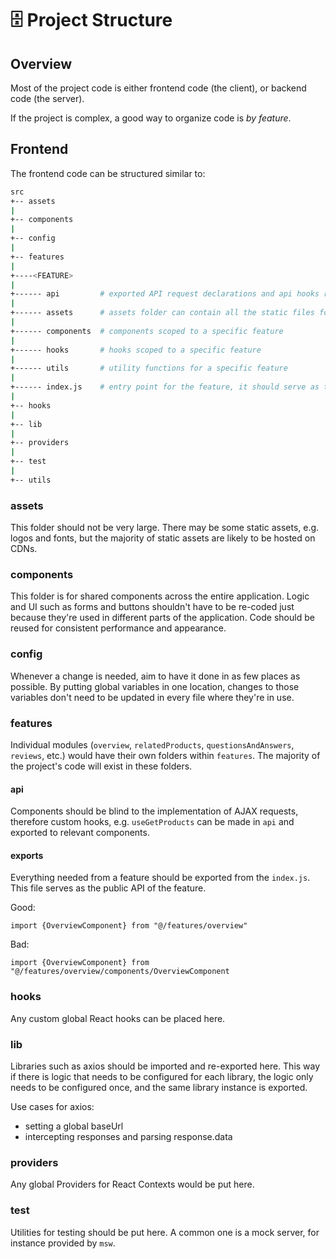 # 🗄️ Project Structure

## Overview

Most of the project code is either frontend code (the client), or backend code (the server).

If the project is complex, a good way to organize code is _by feature_.

## Frontend

The frontend code can be structured similar to:

```sh
src
+-- assets
|
+-- components
|
+-- config
|
+-- features
|
+----<FEATURE>
|
+------ api         # exported API request declarations and api hooks related to a specific feature
|
+------ assets      # assets folder can contain all the static files for a specific feature
|
+------ components  # components scoped to a specific feature
|
+------ hooks       # hooks scoped to a specific feature
|
+------ utils       # utility functions for a specific feature
|
+------ index.js    # entry point for the feature, it should serve as the pub
|
+-- hooks
|
+-- lib
|
+-- providers
|
+-- test
|
+-- utils
```

### assets

This folder should not be very large. There may be some static assets, e.g. logos and fonts, but the majority of static assets are likely to be hosted on CDNs.

### components

This folder is for shared components across the entire application. Logic and UI such as forms and buttons shouldn't have to be re-coded just because they're used in different parts of the application. Code should be reused for consistent performance and appearance.

### config

Whenever a change is needed, aim to have it done in as few places as possible. By putting global variables in one location, changes to those variables don't need to be updated in every file where they're in use.

### features

Individual modules (`overview`, `relatedProducts`, `questionsAndAnswers`, `reviews`, etc.) would have their own folders within `features`. The majority of the project's code will exist in these folders.

#### api
Components should be blind to the implementation of AJAX requests, therefore custom hooks, e.g. `useGetProducts` can be made in `api` and exported to relevant components.

#### exports
Everything needed from a feature should be exported from the `index.js`. This file serves as the public API of the feature.

Good:

`import {OverviewComponent} from "@/features/overview"`

Bad:

`import {OverviewComponent} from "@/features/overview/components/OverviewComponent`

### hooks

Any custom global React hooks can be placed here.

### lib

Libraries such as axios should be imported and re-exported here. This way if there is logic that needs to be configured for each library, the logic only needs to be configured once, and the same library instance is exported.

Use cases for axios:
- setting a global baseUrl
- intercepting responses and parsing response.data

### providers

Any global Providers for React Contexts would be put here.

### test

Utilities for testing should be put here. A common one is a mock server, for instance provided by `msw`.